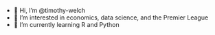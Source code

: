 - 👋 Hi, I’m @timothy-welch
- 👀 I’m interested in economics, data science, and the Premier League
- 🌱 I’m currently learning R and Python

<!---
timothy-welch/timothy-welch is a ✨ special ✨ repository because its `README.md` (this file) appears on your GitHub profile.
You can click the Preview link to take a look at your changes.
--->
